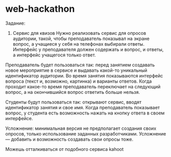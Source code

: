 # web-hackathon

Задание:
1. Сервис для квизов
Нужно реализовать сервис для опросов аудитории, такой, чтобы преподаватель показывал на экране вопрос, а учащиеся у себя на телефонах выбирали ответы. Интерфейс у преподавателя должен содержать и вопрос, и ответы, а интерфейс учащегося только ответ. 

Преподаватель будет пользоваться так: перед занятием создавать новое мероприятие в сервисе и выдавать какой-то уникальный идентификатор аудитории. Во время занятия показываются интерфейс вопроса (текст и, возможно, картинка) и варианты ответов. Когда проходит какое-то время преподаватель переключает на следующий вопрос, а на окончившийся вопрос ответить больше нельзя.

Студенты будут пользоваться так: открывают сервис, вводят идентификатор занятия и свое имя. Когда преподаватель показывает вопрос, у студента есть возможность нажать на кнопку ответа в своем интерфейсе.

Усложнение: минимальная версия не предполагает создания своих опросов, только использование заданных разработчиками. Усложнение — добавить и возможность создавать свои опросы тоже.

Можешь отталкиваться от подобного сервиса kahoot
